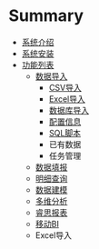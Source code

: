 # Summary

* [系统介绍](README.md)
* [系统安装](chapter1.md)
* [功能列表](gong_neng.md)
   * [数据导入](shu_ju_dao_ru.md)
       * [CSV导入](csvdao_ru.md)
       * [Excel导入](exceldao_ru.md)
       * [数据库导入](shu_ju_ku_dao_ru.md)
       * [配置信息](pei_zhi_xin_xi.md)
       * [SQL脚本](sqljiao_ben.md)
       * 已有数据
       * 任务管理
   * [数据填报](shu_ju_tian_bao.md)
   * [明细查询](ming_xi_cha_xun.md)
   * [数据建模](shu_ju_jian_mo.md)
   * [多维分析](duo_wei_fen_xi.md)
   * [睿思报表](rui_si_bao_biao.md)
   * [移动BI](yi_dong_bi.md)
   * Excel导入

